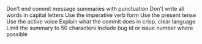 Don’t end commit message summaries with punctuation 
Don’t write all words in capital letters
Use the imperative verb form
Use the present tense
Use the active voice
Explain what the commit does in crisp, clear language
Limit the summary to 50 characters
Include bug id or issue number where possible







